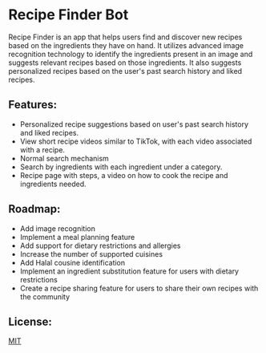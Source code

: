 # Recipe Finder Bot

Recipe Finder is an app that helps users find and discover new recipes based on the ingredients they have on hand. It utilizes advanced image recognition technology to identify the ingredients present in an image and suggests relevant recipes based on those ingredients. It also suggests personalized recipes based on the user's past search history and liked recipes.

## Features:
- Personalized recipe suggestions based on user's past search history and liked recipes.
- View short recipe videos similar to TikTok, with each video associated with a recipe.
- Normal search mechanism
- Search by ingredients with each ingredient under a category.
- Recipe page with steps, a video on how to cook the recipe and ingredients needed.

## Roadmap:
- Add image recognition 
- Implement a meal planning feature
- Add support for dietary restrictions and allergies
- Increase the number of supported cuisines
- Add Halal cousine identification 
- Implement an ingredient substitution feature for users with dietary restrictions 
- Create a recipe sharing feature for users to share their own recipes with the community 

## License:
[MIT](https://github.com/MohammedAlshami/Recipe-Finder/blob/main/LICENSE)
